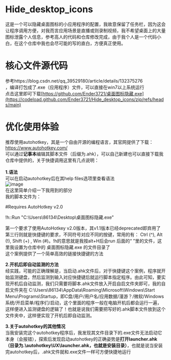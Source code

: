 # Hide_desktop_icons
这是一个可以隐藏桌面图标的小应用程序的配置，我故意保留了任务栏，因为这会让程序调用方便，对我而言应用场景是直播或则录制视频，我不希望桌面上的大量图标泄露个人信息，参考高人的代码和仓库修改完成，由于我个人是一个代码小白，在这个仓库中我也会尽可能的写的直白，方便真正使用。
# 核心文件源代码
参考https://blog.csdn.net/qq_39529180/article/details/132375276  <br/>
，编译打包成了.exe（应用程序）文件，可以直接在win7以上系统运行  <br/>
点击这里即可下载[https://github.com/Ender3721/桌面图标隐藏.exe](https://codeload.github.com/Ender3721/Hide_desktop_icons/zip/refs/heads/main)  <br/>

# 优化使用体验
推荐使用autohotkey，其是一个自由开源的编程语言，其官网提供了下载：https://www.autohotkey.com/  <br/>
可以通过**记事本**编辑其脚本文件（后缀为.ahk），可以自己新建也可以直接下载我仓库中提供的，关于快捷调用这里有几点说明： <br/><br/>
**1.语法**  <br/>
可以在启动autohotkey后在其help files选项里查看语法  <br/>
![image](https://github.com/user-attachments/assets/f92b6976-64df-4c94-94fe-7db644e6a3b4) <br/>
在这里简单介绍一下我用到的部分  <br/>
我的脚本文件为：  <br/>

#Requires AutoHotkey v2.0  

!h::Run "C:\Users\86134\Desktop\桌面图标隐藏.exe"

第一个要求了使用AutoHotkey v2.0版本，其v1.1版本已经deprecated即弃用了  
第三行则就是快捷键的要求，不同符号对应不同的按键，常用的有： Ctrl (^), Alt (!), Shift (+) , Win (#)。!h的意思就是我按alt+H后会run 后面的“ ”里的文件，这里我设置为仓库中的 桌面图标隐藏.exe 的文件目录了  
这个案例提供了一个简单高效的链接快捷键的方法  <br/>

**2.开机后即自动监测的方法**  
经实践，可能的正确理解是，当启动.ahk文件后，对于快捷键这个案例，程序就开始监测键盘，然后监测到输入对应快捷键后就运行脚本指定程序。由此可知，要实现开机后自动监测，我们只需要将脚本.ahk文件放入开启自启文件夹即可，我的自启文件夹在 
 C:\Users\86134\AppData\Roaming\Microsoft\Windows\Start Menu\Programs\Startup，即C盘/用户/用户名/应用数据/漫游？/微软/Windows系统/开启菜单/程序们/启动，这个里面的程序一般在电脑开机后都会运行一遍，这样便进入监测键盘的逻辑了！也就是说我们需要把写好的.ahk脚本文件放到这个文件夹中，这样便实现了开机后即自动监测。  <br/>
 
**3.关于autohotkey的其他情况**  
当我安装完这个autohotkey程序后，我发现其文件目录下的.exe文件无法启动它本身（会报错），探索后发现启动autohotkey的正确姿势是**打开launcher.ahk（目录为.\autohotkey\UX\launcher.ahk，也就是安装目录）**，也就是说当安装完autohotkey后，.ahk文件就和.exe文件一样可方便快捷地运行
